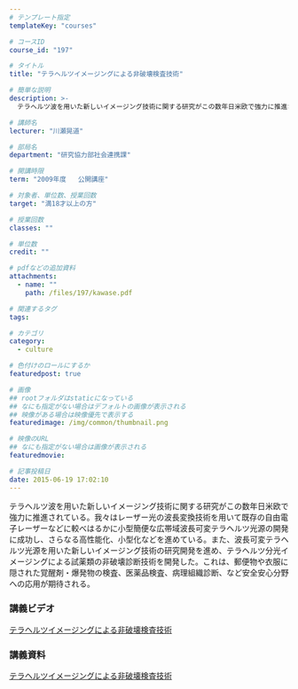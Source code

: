 ```yaml
---
# テンプレート指定
templateKey: "courses"

# コースID
course_id: "197"

# タイトル
title: "テラヘルツイメージングによる非破壊検査技術"

# 簡単な説明
description: >-
  テラヘルツ波を用いた新しいイメージング技術に関する研究がこの数年日米欧で強力に推進されている。我々はレーザー光の波長変換技術を用いて既存の自由電子レーザーなどに較べはるかに小型簡便な広帯域波長可変テラ...

# 講師名
lecturer: "川瀬晃道"

# 部局名
department: "研究協力部社会連携課"

# 開講時限
term: "2009年度	公開講座"

# 対象者、単位数、授業回数
target: "満18才以上の方"

# 授業回数
classes: ""

# 単位数
credit: ""

# pdfなどの追加資料
attachments: 
  - name: "" 
    path: /files/197/kawase.pdf

# 関連するタグ
tags:

# カテゴリ
category:
  - culture

# 色付けのロールにするか
featuredpost: true

# 画像
## rootフォルダはstaticになっている
## なにも指定がない場合はデフォルトの画像が表示される
## 映像がある場合は映像優先で表示する
featuredimage: /img/common/thumbnail.png

# 映像のURL
## なにも指定がない場合は画像が表示される
featuredmovie: 

# 記事投稿日
date: 2015-06-19 17:02:10
---
```


テラヘルツ波を用いた新しいイメージング技術に関する研究がこの数年日米欧で強力に推進されている。我々はレーザー光の波長変換技術を用いて既存の自由電子レーザーなどに較べはるかに小型簡便な広帯域波長可変テラヘルツ光源の開発に成功し、さらなる高性能化、小型化などを進めている。また、波長可変テラヘルツ光源を用いた新しいイメージング技術の研究開発を進め、テラヘルツ分光イメージングによる試薬類の非破壊診断技術を開発した。これは、郵便物や衣服に隠された覚醒剤・爆発物の検査、医薬品検査、病理組織診断、など安全安心分野への応用が期待される。









### 講義ビデオ

<a href="http://nuvideo.media.nagoya-u.ac.jp/embed/eabd8c92402a4becd11d8d258470f6bf3f3f6887" target="blank">テラヘルツイメージングによる非破壊検査技術</a>

### 講義資料

[テラヘルツイメージングによる非破壊検査技術](/files/197/kawase.pdf) 





